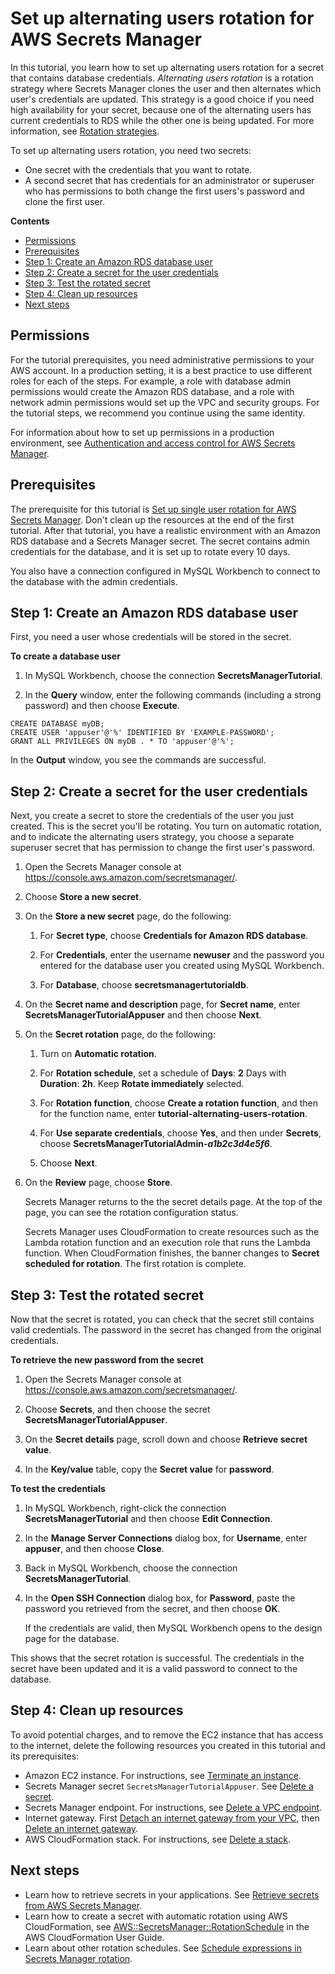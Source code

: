 # Set up alternating users rotation for AWS Secrets Manager<a name="tutorials_rotation-alternating"></a>

In this tutorial, you learn how to set up alternating users rotation for a secret that contains database credentials\. *Alternating users rotation* is a rotation strategy where Secrets Manager clones the user and then alternates which user's credentials are updated\. This strategy is a good choice if you need high availability for your secret, because one of the alternating users has current credentials to RDS while the other one is being updated\. For more information, see [Rotation strategies](rotating-secrets_strategies.md)\. 

To set up alternating users rotation, you need two secrets:
+ One secret with the credentials that you want to rotate\.
+ A second secret that has credentials for an administrator or superuser who has permissions to both change the first users's password and clone the first user\. 

**Contents**
+ [Permissions](#tutorials_rotation-alternating-permissions)
+ [Prerequisites](#tutorials_rotation-alternating-step-setup)
+ [Step 1: Create an Amazon RDS database user](#tutorials_rotation-alternating-step-database)
+ [Step 2: Create a secret for the user credentials](#tutorials_rotation-alternating_step-rotate)
+ [Step 3: Test the rotated secret](#tutorials_rotation-alternating_step-test-secret)
+ [Step 4: Clean up resources](#tutorials_rotation-alternating_step-cleanup)
+ [Next steps](#tutorials_rotation-alternating_step-next)

## Permissions<a name="tutorials_rotation-alternating-permissions"></a>

For the tutorial prerequisites, you need administrative permissions to your AWS account\. In a production setting, it is a best practice to use different roles for each of the steps\. For example, a role with database admin permissions would create the Amazon RDS database, and a role with network admin permissions would set up the VPC and security groups\. For the tutorial steps, we recommend you continue using the same identity\.

For information about how to set up permissions in a production environment, see [Authentication and access control for AWS Secrets Manager](auth-and-access.md)\.

## Prerequisites<a name="tutorials_rotation-alternating-step-setup"></a>

The prerequisite for this tutorial is [Set up single user rotation for AWS Secrets Manager](tutorials_rotation-single.md)\. Don't clean up the resources at the end of the first tutorial\. After that tutorial, you have a realistic environment with an Amazon RDS database and a Secrets Manager secret\. The secret contains admin credentials for the database, and it is set up to rotate every 10 days\. 

You also have a connection configured in MySQL Workbench to connect to the database with the admin credentials\.

## Step 1: Create an Amazon RDS database user<a name="tutorials_rotation-alternating-step-database"></a>

First, you need a user whose credentials will be stored in the secret\.

**To create a database user**

1. In MySQL Workbench, choose the connection **SecretsManagerTutorial**\. 

1.  In the **Query** window, enter the following commands \(including a strong password\) and then choose **Execute**\.

   ```
   CREATE DATABASE myDB;
   CREATE USER 'appuser'@'%' IDENTIFIED BY 'EXAMPLE-PASSWORD';
   GRANT ALL PRIVILEGES ON myDB . * TO 'appuser'@'%';
   ```

   In the **Output** window, you see the commands are successful\.

## Step 2: Create a secret for the user credentials<a name="tutorials_rotation-alternating_step-rotate"></a>

Next, you create a secret to store the credentials of the user you just created\. This is the secret you'll be rotating\. You turn on automatic rotation, and to indicate the alternating users strategy, you choose a separate superuser secret that has permission to change the first user's password\.

1. Open the Secrets Manager console at [https://console\.aws\.amazon\.com/secretsmanager/](https://console.aws.amazon.com/secretsmanager/)\.

1. Choose **Store a new secret**\.

1. On the **Store a new secret** page, do the following:

   1. For **Secret type**, choose **Credentials for Amazon RDS database**\.

   1. For **Credentials**, enter the username **newuser** and the password you entered for the database user you created using MySQL Workbench\.

   1. For **Database**, choose **secretsmanagertutorialdb**\.

1. On the **Secret name and description** page, for **Secret name**, enter **SecretsManagerTutorialAppuser** and then choose **Next**\.

1. On the **Secret rotation** page, do the following:

   1. Turn on **Automatic rotation**\.

   1. For **Rotation schedule**, set a schedule of **Days**: **2** Days with **Duration**: **2h**\. Keep **Rotate immediately** selected\. 

   1. For **Rotation function**, choose **Create a rotation function**, and then for the function name, enter **tutorial\-alternating\-users\-rotation**\.

   1. For **Use separate credentials**, choose **Yes**, and then under **Secrets**, choose **SecretsManagerTutorialAdmin\-*a1b2c3d4e5f6***\.

   1. Choose **Next**\.

1. On the **Review** page, choose **Store**\.

   Secrets Manager returns to the the secret details page\. At the top of the page, you can see the rotation configuration status\.

   Secrets Manager uses CloudFormation to create resources such as the Lambda rotation function and an execution role that runs the Lambda function\. When CloudFormation finishes, the banner changes to **Secret scheduled for rotation**\. The first rotation is complete\.

## Step 3: Test the rotated secret<a name="tutorials_rotation-alternating_step-test-secret"></a>

Now that the secret is rotated, you can check that the secret still contains valid credentials\. The password in the secret has changed from the original credentials\.

**To retrieve the new password from the secret**

1. Open the Secrets Manager console at [https://console\.aws\.amazon\.com/secretsmanager/](https://console.aws.amazon.com/secretsmanager/)\.

1. Choose **Secrets**, and then choose the secret **SecretsManagerTutorialAppuser**\.

1. On the **Secret details** page, scroll down and choose **Retrieve secret value**\.

1. In the **Key/value** table, copy the **Secret value** for **password**\.

**To test the credentials**

1. In MySQL Workbench, right\-click the connection **SecretsManagerTutorial** and then choose **Edit Connection**\.

1. In the **Manage Server Connections** dialog box, for **Username**, enter **appuser**, and then choose **Close**\.

1. Back in MySQL Workbench, choose the connection **SecretsManagerTutorial**\.

1. In the **Open SSH Connection** dialog box, for **Password**, paste the password you retrieved from the secret, and then choose **OK**\.

   If the credentials are valid, then MySQL Workbench opens to the design page for the database\.

This shows that the secret rotation is successful\. The credentials in the secret have been updated and it is a valid password to connect to the database\. 

## Step 4: Clean up resources<a name="tutorials_rotation-alternating_step-cleanup"></a>

To avoid potential charges, and to remove the EC2 instance that has access to the internet, delete the following resources you created in this tutorial and its prerequisites:
+ Amazon EC2 instance\. For instructions, see [Terminate an instance](https://docs.aws.amazon.com/AWSEC2/latest/UserGuide/terminating-instances.html#terminating-instances-console)\.
+ Secrets Manager secret `SecretsManagerTutorialAppuser`\. See [Delete a secret](manage_delete-secret.md)\.
+ Secrets Manager endpoint\. For instructions, see [Delete a VPC endpoint](https://docs.aws.amazon.com/vpc/latest/privatelink/delete-vpc-endpoint.html)\.
+ Internet gateway\. First [Detach an internet gateway from your VPC](https://docs.aws.amazon.com/vpc/latest/userguide/VPC_Internet_Gateway.html#detach-igw), then [Delete an internet gateway](https://docs.aws.amazon.com/vpc/latest/userguide/VPC_Internet_Gateway.html#delete-igw)\.
+ AWS CloudFormation stack\. For instructions, see [Delete a stack](https://docs.aws.amazon.com/AWSCloudFormation/latest/UserGuide/cfn-console-delete-stack.html)\.

## Next steps<a name="tutorials_rotation-alternating_step-next"></a>
+ Learn how to retrieve secrets in your applications\. See [Retrieve secrets from AWS Secrets Manager](retrieving-secrets.md)\.
+ Learn how to create a secret with automatic rotation using AWS CloudFormation, see [ AWS::SecretsManager::RotationSchedule](https://docs.aws.amazon.com/https://docs.aws.amazon.com/AWSCloudFormation/latest/UserGuide/aws-resource-secretsmanager-rotationschedule.html) in the AWS CloudFormation User Guide\.
+ Learn about other rotation schedules\. See [Schedule expressions in Secrets Manager rotation](rotate-secrets_schedule.md)\.